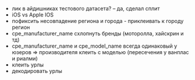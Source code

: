 * лик в айдишниках тестового датасета? – да, сделал сплит
* iOS vs Apple IOS
* пофиксить несовпадение региона и города - приклеивать к городу регион
* cpe_manufacturer_name схлопнуть бренды (моторолла, хайскрин и тд)
* cpe_manufacturer_name и cpe_model_name всегда одинаковый у юзеров => производителя клеить с моделью (пересечения у ванплас и риалми)
* клеить урлы
* декодировать урлы
